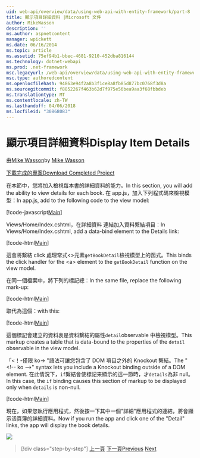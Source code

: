 ```yaml
---
uid: web-api/overview/data/using-web-api-with-entity-framework/part-8
title: 顯示項目詳細資料 |Microsoft 文件
author: MikeWasson
description: ''
ms.author: aspnetcontent
manager: wpickett
ms.date: 06/16/2014
ms.topic: article
ms.assetid: 75ef94b1-bbec-4681-9210-452dba816144
ms.technology: dotnet-webapi
ms.prod: .net-framework
msc.legacyurl: /web-api/overview/data/using-web-api-with-entity-framework/part-8
msc.type: authoredcontent
ms.openlocfilehash: 94863e94f2a8b3f1ce8a8fb85d877bc0768f3d8a
ms.sourcegitcommit: f8852267f463b62d7f975e56bea9aa3f68fbbdeb
ms.translationtype: MT
ms.contentlocale: zh-TW
ms.lasthandoff: 04/06/2018
ms.locfileid: "30868083"
---
```

<a name="display-item-details"></a><span data-ttu-id="260c2-102">顯示項目詳細資料</span><span class="sxs-lookup"><span data-stu-id="260c2-102">Display Item Details</span></span>
====================
<span data-ttu-id="260c2-103">由[Mike Wasson](https://github.com/MikeWasson)</span><span class="sxs-lookup"><span data-stu-id="260c2-103">by [Mike Wasson](https://github.com/MikeWasson)</span></span>

[<span data-ttu-id="260c2-104">下載完成的專案</span><span class="sxs-lookup"><span data-stu-id="260c2-104">Download Completed Project</span></span>](https://github.com/MikeWasson/BookService)

<span data-ttu-id="260c2-105">在本節中，您將加入檢視每本書的詳細資料的能力。</span><span class="sxs-lookup"><span data-stu-id="260c2-105">In this section, you will add the ability to view details for each book.</span></span> <span data-ttu-id="260c2-106">在 app.js，加入下列程式碼來檢視模型：</span><span class="sxs-lookup"><span data-stu-id="260c2-106">In app.js, add to the following code to the view model:</span></span>

[!code-javascript[Main](part-8/samples/sample1.js)]

<span data-ttu-id="260c2-107">Views/Home/Index.cshtml，在詳細資料 連結加入資料繫結項目：</span><span class="sxs-lookup"><span data-stu-id="260c2-107">In Views/Home/Index.cshtml, add a data-bind element to the Details link:</span></span>

[!code-html[Main](part-8/samples/sample2.html?highlight=5)]

<span data-ttu-id="260c2-108">這會將繫結 click 處理常式&lt;&gt;元素`getBookDetail`檢視模型上的函式。</span><span class="sxs-lookup"><span data-stu-id="260c2-108">This binds the click handler for the &lt;a&gt; element to the `getBookDetail` function on the view model.</span></span>

<span data-ttu-id="260c2-109">在同一個檔案中，將下列的標記總：</span><span class="sxs-lookup"><span data-stu-id="260c2-109">In the same file, replace the following mark-up:</span></span>

[!code-html[Main](part-8/samples/sample3.html)]

<span data-ttu-id="260c2-110">取代為這個：</span><span class="sxs-lookup"><span data-stu-id="260c2-110">with this:</span></span>

[!code-html[Main](part-8/samples/sample4.html)]

<span data-ttu-id="260c2-111">這個標記會建立的資料表是資料繫結的屬性`detail`observable 中檢視模型。</span><span class="sxs-lookup"><span data-stu-id="260c2-111">This markup creates a table that is data-bound to the properties of the `detail` observable in the view model.</span></span>

<span data-ttu-id="260c2-112">「&lt;！-僅限 ko-&gt; &quot;語法可讓您包含了 DOM 項目之外的 Knockout 繫結。</span><span class="sxs-lookup"><span data-stu-id="260c2-112">The "&lt;!-- ko --&gt;&quot; syntax lets you include a Knockout binding outside of a DOM element.</span></span> <span data-ttu-id="260c2-113">在此情況下，`if`繫結會使標記来顯示的這一節時，才`details`為非 null。</span><span class="sxs-lookup"><span data-stu-id="260c2-113">In this case, the `if` binding causes this section of markup to be displayed only when `details` is non-null.</span></span>

[!code-html[Main](part-8/samples/sample5.html)]

<span data-ttu-id="260c2-114">現在，如果您執行應用程式，然後按一下其中一個&quot;詳細&quot;應用程式的連結，將會顯示活頁簿的詳細資料。</span><span class="sxs-lookup"><span data-stu-id="260c2-114">Now if you run the app and click one of the &quot;Detail&quot; links, the app will display the book details.</span></span>

[![](part-8/_static/image2.png)](part-8/_static/image1.png)

> [!div class="step-by-step"]
> <span data-ttu-id="260c2-115">[上一頁](part-7.md)
> [下一頁](part-9.md)</span><span class="sxs-lookup"><span data-stu-id="260c2-115">[Previous](part-7.md)
[Next](part-9.md)</span></span>
